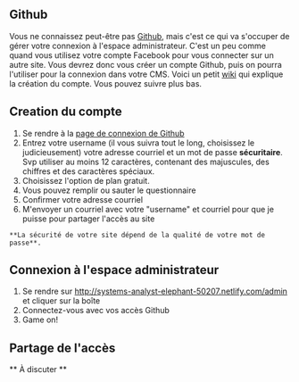 ## Github

Vous ne connaissez peut-être pas [Github](https://github.com), mais c'est ce qui va s'occuper de gérer votre connexion à l'espace administrateur. C'est un peu comme quand vous utilisez votre compte Facebook pour vous connecter sur un autre site. Vous devrez donc vous créer un compte Github, puis on pourra l'utiliser pour la connexion dans votre CMS. Voici un petit [wiki](http://www.wikihow.com/Create-an-Account-on-GitHub) qui explique la création du compte. Vous pouvez suivre plus bas.

## Creation du compte

1. Se rendre à la [page de connexion de Github](https://github.com/join)
2. Entrez votre username (il vous suivra tout le long, choisissez le judicieusement) votre adresse courriel et un mot de passe **sécuritaire**. Svp utiliser au moins 12 caractères, contenant des majuscules, des chiffres et des caractères spéciaux.
3. Choisissez l'option de plan gratuit.
4. Vous pouvez remplir ou sauter le questionnaire
5. Confirmer votre adresse courriel
6. M'envoyer un courriel avec votre "username" et courriel pour que je puisse pour partager l'accès au site

```hint|warning
**La sécurité de votre site dépend de la qualité de votre mot de passe**.
```

## Connexion à l'espace administrateur

1. Se rendre sur http://systems-analyst-elephant-50207.netlify.com/admin et cliquer sur la boîte
2. Connectez-vous avec vos accès Github
3. Game on!

## Partage de l'accès

** À discuter **